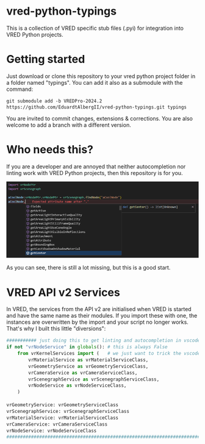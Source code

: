 # vred-python-typings
This is a collection of VRED specific stub files (.pyi) for integration into VRED Python projects.

# Getting started
Just download or clone this repository to your vred python project folder in a folder named "typings".
You can add it also as a submodule with the command:
```
git submodule add -b VREDPro-2024.2 https://github.com/EduardtAlbergII/vred-python-typings.git typings
```
You are invited to commit changes, extensions & corrections. You are also welcome to add a branch with a different version.

# Who needs this?
If you are a developer and are annoyed that neither autocompletion nor linting work with VRED Python projects, then this repository is for you.

![here should be a cool picture](/resources/preview_autocompletion.png)

As you can see, there is still a lot missing, but this is a good start.

# VRED API v2 Services

In VRED, the services from the API v2 are initialised when VRED is started and have the same name as their modules. If you import these with one, the instances are overwritten by the import and your script no longer works. That's why I built this little "diversions":

```python
########### just doing this to get linting and autocompletion in vscode
if not "vrNodeService" in globals(): # this is always False
    from vrKernelServices import (   # we just want to trick the vscode linter
        vrMaterialService as vrMaterialServiceClass,
        vrGeometryService as vrGeometryServiceClass,
        vrCameraService as vrCameraServiceClass,
        vrScenegraphService as vrScenegraphServiceClass,
        vrNodeService as vrNodeServiceClass,
    )

vrGeometryService: vrGeometryServiceClass
vrScenegraphService: vrScenegraphServiceClass
vrMaterialService: vrMaterialServiceClass
vrCameraService: vrCameraServiceClass
vrNodeService: vrNodeServiceClass
##########################################################################
```